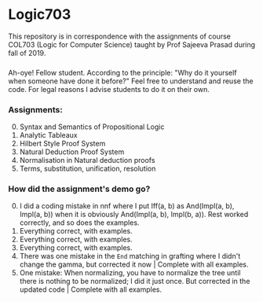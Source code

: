 # Logic703
This repository is in correspondence with the assignments of course COL703 (Logic for Computer Science) taught by Prof Sajeeva Prasad during fall of 2019.

###
Ah-oye! Fellow student. According to the principle: "Why do it yourself when someone have done it before?" Feel free to understand and reuse the code. For legal reasons I advise students to do it on their own.


### Assignments:

0. Syntax and Semantics of Propositional Logic
1. Analytic Tableaux
2. Hilbert Style Proof System
3. Natural Deduction Proof System
4. Normalisation in Natural deduction proofs
5. Terms, substitution, unification, resolution


### How did the assignment's demo go?

0. I did a coding mistake in nnf where I put Iff(a, b) as And(Impl(a, b), Impl(a, b)) when it is obviously And(Impl(a, b), Impl(b, a)). Rest worked correctly, and so does the examples.
1. Everything correct, with examples.
2. Everything correct, with examples.
3. Everything correct, with examples.
4. There was one mistake in the `End` matching in grafting where I didn't change the gamma, but corrected it now | Complete with all examples.
5. One mistake: When normalizing, you have to normalize the tree until there is nothing to be normalized; I did it just once. But corrected in the updated code | Complete with all examples.

